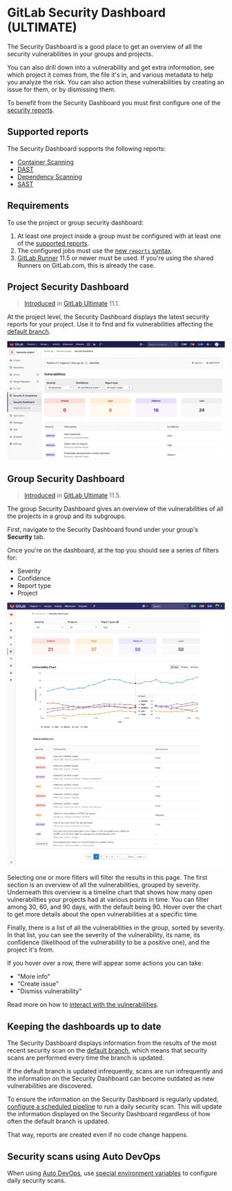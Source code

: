 # GitLab Security Dashboard **(ULTIMATE)**

The Security Dashboard is a good place to get an overview of all the security
vulnerabilities in your groups and projects.

You can also drill down into a vulnerability and get extra information, see which
project it comes from, the file it's in, and various metadata to help you analyze
the risk. You can also action these vulnerabilities by creating an issue for them,
or by dismissing them.

To benefit from the Security Dashboard you must first configure one of the
[security reports](../index.md).

## Supported reports

The Security Dashboard supports the following reports:

- [Container Scanning](../container_scanning/index.md)
- [DAST](../dast/index.md)
- [Dependency Scanning](../dependency_scanning/index.md)
- [SAST](../sast/index.md)

## Requirements

To use the project or group security dashboard:

1. At least one project inside a group must be configured with at least one of
   the [supported reports](#supported-reports).
1. The configured jobs must use the [new `reports` syntax](../../../ci/yaml/README.md#artifactsreports).
1. [GitLab Runner](https://docs.gitlab.com/runner/) 11.5 or newer must be used.
   If you're using the shared Runners on GitLab.com, this is already the case.

## Project Security Dashboard

> [Introduced](https://gitlab.com/gitlab-org/gitlab-ee/issues/6165) in [GitLab Ultimate](https://about.gitlab.com/pricing) 11.1.

At the project level, the Security Dashboard displays the latest security reports
for your project. Use it to find and fix vulnerabilities affecting the
[default branch](../../project/repository/branches/index.md#default-branch).

![Project Security Dashboard](img/project_security_dashboard.png)

## Group Security Dashboard

> [Introduced](https://gitlab.com/gitlab-org/gitlab-ee/issues/6709) in
  [GitLab Ultimate](https://about.gitlab.com/pricing) 11.5.

The group Security Dashboard gives an overview of the vulnerabilities of all the
projects in a group and its subgroups.

First, navigate to the Security Dashboard found under your group's
**Security** tab.

Once you're on the dashboard, at the top you should see a series of filters for:

- Severity
- Confidence
- Report type
- Project

![dashboard with action buttons and metrics](img/group_security_dashboard.png)

Selecting one or more filters will filter the results in this page.
The first section is an overview of all the vulnerabilities, grouped by severity.
Underneath this overview is a timeline chart that shows how many open
vulnerabilities your projects had at various points in time. You can filter among 30, 60, and
90 days, with the default being 90. Hover over the chart to get more details about
the open vulnerabilities at a specific time.

Finally, there is a list of all the vulnerabilities in the group, sorted by severity.
In that list, you can see the severity of the vulnerability, its name, its
confidence (likelihood of the vulnerability to be a positive one), and the project
it's from.

If you hover over a row, there will appear some actions you can take:

- "More info"
- "Create issue"
- "Dismiss vulnerability"

Read more on how to [interact with the vulnerabilities](../index.md#interacting-with-the-vulnerabilities).

## Keeping the dashboards up to date

The Security Dashboard displays information from the results of the most recent
security scan on the [default branch](../../project/repository/branches/index.md#default-branch),
which means that security scans are performed every time the branch is updated.

If the default branch is updated infrequently, scans are run infrequently and the
information on the Security Dashboard can become outdated as new vulnerabilities
are discovered.

To ensure the information on the Security Dashboard is regularly updated,
[configure a scheduled pipeline](../../project/pipelines/schedules.md) to run a
daily security scan. This will update the information displayed on the Security
Dashboard regardless of how often the default branch is updated.

That way, reports are created even if no code change happens.

## Security scans using Auto DevOps

When using [Auto DevOps](../../../topics/autodevops/index.md), use
[special environment variables](../../../topics/autodevops/index.md#environment-variables)
to configure daily security scans.
